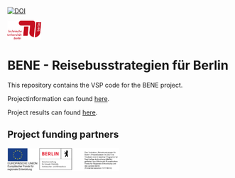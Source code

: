 [![DOI](https://zenodo.org/badge/DOI/10.5281/zenodo.8123345.svg)](https://doi.org/10.5281/zenodo.8123345)

<a rel="TU Berlin" href="https://www.vsp.tu-berlin.de"><img src="logo/TU_Logo.png" width="15%" height="15%"/></a>
# BENE - Reisebusstrategien für Berlin

This repository contains the VSP code for the BENE project.

Projectinformation can found [here](https://www.tu.berlin/strassenplanung/forschung/projekte/aktuelle-projekte/reisebusverkehr-in-grossstaedten).

Project results can found [here](https://vsp.berlin/simwrapper/public/de/berlin/projects/bene/visualization).

## Project funding partners

<a rel="BENE" href="[https://www.rvr.ruhr](https://www.berlin.de/sen/uvk/umwelt/foerderprogramme/bene/)"><img src="logo/foundingPartners.png" width="50%" height="30%"/></a>
